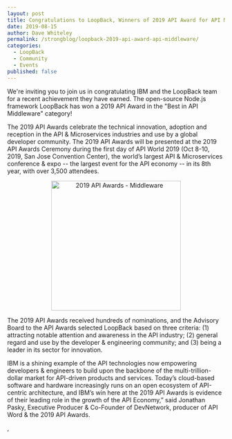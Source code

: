 ```yaml
---
layout: post
title: Congratulations to LoopBack, Winners of 2019 API Award for API Middleware
date: 2019-08-15
author: Dave Whiteley
permalink: /strongblog/loopback-2019-api-award-api-middleware/
categories:
  - LoopBack
  - Community
  - Events
published: false
---
```


We're inviting you to join us in congratulating IBM and the LoopBack team for a recent achievement they have earned. The open-source Node.js framework LoopBack has won a 2019 API Award in the "Best in API Middleware" category!

The 2019 API Awards celebrate the technical innovation, adoption and reception in the API & Microservices industries and use by a global developer community. The 2019 API Awards will be presented at the 2019 API Awards Ceremony during the first day of API World 2019 (Oct 8-10, 2019, San Jose Convention Center), the world’s largest API & Microservices conference & expo -- the largest event for the API economy -- in its 8th year, with over 3,500 attendees. 

<!--more-->
<p align="center"> 
<img src="https://strongloop.com/blog-assets/2019/08/API-Middleware.jpg" alt="2019 API Awards - Middleware" style="width: 300px"/>
</p>

The 2019 API Awards received hundreds of nominations, and the Advisory Board to the API Awards selected LoopBack based on three criteria: (1) attracting notable attention and awareness in the API industry; (2) general regard and use by the developer & engineering community; and (3) being a leader in its sector for innovation. 

IBM is a shining example of the API technologies now empowering developers & engineers to build upon the backbone of the multi-trillion-dollar market for API-driven products and services. Today’s cloud-based software and hardware increasingly runs on an open ecosystem of API-centric architecture, and IBM’s win here at the 2019 API Awards is evidence of their leading role in the growth of the API Economy,” said Jonathan Pasky, Executive Producer & Co-Founder of DevNetwork, producer of API Word & the 2019 API Awards.

<name>, <title>, had this to say about the award. <insert quote response from someone in IBM / LoopBack team>


## Call to Action

You can help shape the future of LoopBack with your support and engagement! You can help make LoopBack even better and meaningful for your API creation experience by:

- [Reporting issues](https://github.com/strongloop/loopback-next/issues).
- [Contributing](https://github.com/strongloop/loopback-next/blob/master/docs/CONTRIBUTING.md)
  code and documentation.
- [Opening a pull request on one of our "good first issues"](https://github.com/strongloop/loopback-next/labels/good%20first%20issue).
- [Joining](https://github.com/strongloop/loopback-next/issues/110) our user group.
